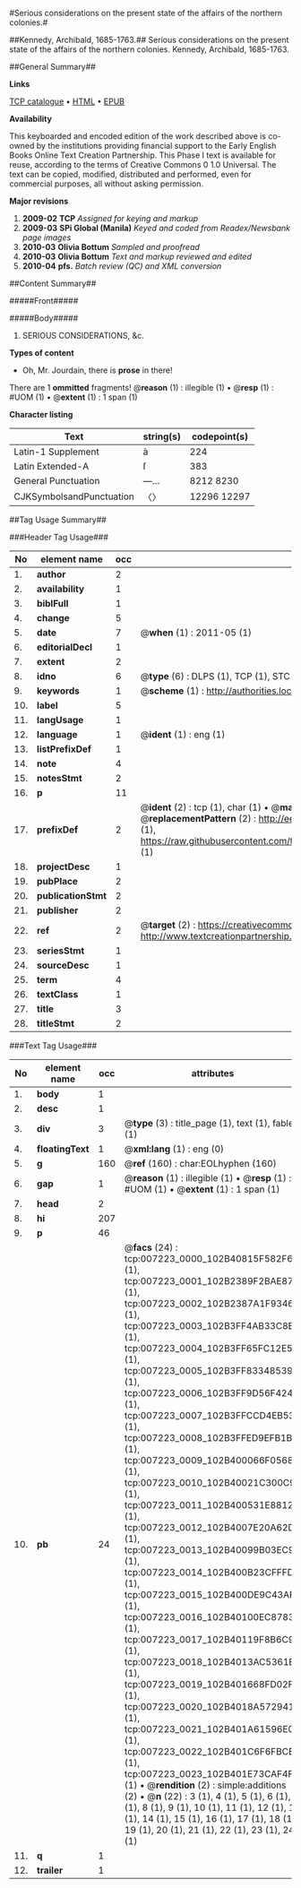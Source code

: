 #Serious considerations on the present state of the affairs of the northern colonies.#

##Kennedy, Archibald, 1685-1763.##
Serious considerations on the present state of the affairs of the northern colonies.
Kennedy, Archibald, 1685-1763.

##General Summary##

**Links**

[TCP catalogue](http://www.ota.ox.ac.uk/tcp/)  • 
[HTML](http://tei.it.ox.ac.uk/tcp/Texts-HTML/free/N05/N05694.html)  • 
[EPUB](http://tei.it.ox.ac.uk/tcp/Texts-EPUB/free/N05/N05694.epub)

**Availability**

This keyboarded and encoded edition of the
	       work described above is co-owned by the institutions
	       providing financial support to the Early English Books
	       Online Text Creation Partnership. This Phase I text is
	       available for reuse, according to the terms of Creative
	       Commons 0 1.0 Universal. The text can be copied,
	       modified, distributed and performed, even for
	       commercial purposes, all without asking permission.

**Major revisions**

1. __2009-02__ __TCP__ *Assigned for keying and markup*
1. __2009-03__ __SPi Global (Manila)__ *Keyed and coded from Readex/Newsbank page images*
1. __2010-03__ __Olivia Bottum__ *Sampled and proofread*
1. __2010-03__ __Olivia Bottum__ *Text and markup reviewed and edited*
1. __2010-04__ __pfs.__ *Batch review (QC) and XML conversion*

##Content Summary##

#####Front#####

#####Body#####

1. SERIOUS CONSIDERATIONS, &c.

**Types of content**

  * Oh, Mr. Jourdain, there is **prose** in there!

There are 1 **ommitted** fragments! 
 @__reason__ (1) : illegible (1)  •  @__resp__ (1) : #UOM (1)  •  @__extent__ (1) : 1 span (1)

**Character listing**


|Text|string(s)|codepoint(s)|
|---|---|---|
|Latin-1 Supplement|à|224|
|Latin Extended-A|ſ|383|
|General Punctuation|—…|8212 8230|
|CJKSymbolsandPunctuation|〈〉|12296 12297|

##Tag Usage Summary##

###Header Tag Usage###

|No|element name|occ|attributes|
|---|---|---|---|
|1.|__author__|2||
|2.|__availability__|1||
|3.|__biblFull__|1||
|4.|__change__|5||
|5.|__date__|7| @__when__ (1) : 2011-05 (1)|
|6.|__editorialDecl__|1||
|7.|__extent__|2||
|8.|__idno__|6| @__type__ (6) : DLPS (1), TCP (1), STC (1), NOTIS (1), IMAGE-SET (1), EVANS-CITATION (1)|
|9.|__keywords__|1| @__scheme__ (1) : http://authorities.loc.gov/ (1)|
|10.|__label__|5||
|11.|__langUsage__|1||
|12.|__language__|1| @__ident__ (1) : eng (1)|
|13.|__listPrefixDef__|1||
|14.|__note__|4||
|15.|__notesStmt__|2||
|16.|__p__|11||
|17.|__prefixDef__|2| @__ident__ (2) : tcp (1), char (1)  •  @__matchPattern__ (2) : ([0-9\-]+):([0-9IVX]+) (1), (.+) (1)  •  @__replacementPattern__ (2) : http://eebo.chadwyck.com/downloadtiff?vid=$1&page=$2 (1), https://raw.githubusercontent.com/textcreationpartnership/Texts/master/tcpchars.xml#$1 (1)|
|18.|__projectDesc__|1||
|19.|__pubPlace__|2||
|20.|__publicationStmt__|2||
|21.|__publisher__|2||
|22.|__ref__|2| @__target__ (2) : https://creativecommons.org/publicdomain/zero/1.0/ (1), http://www.textcreationpartnership.org/docs/. (1)|
|23.|__seriesStmt__|1||
|24.|__sourceDesc__|1||
|25.|__term__|4||
|26.|__textClass__|1||
|27.|__title__|3||
|28.|__titleStmt__|2||


###Text Tag Usage###

|No|element name|occ|attributes|
|---|---|---|---|
|1.|__body__|1||
|2.|__desc__|1||
|3.|__div__|3| @__type__ (3) : title_page (1), text (1), fable (1)|
|4.|__floatingText__|1| @__xml:lang__ (1) : eng (0)|
|5.|__g__|160| @__ref__ (160) : char:EOLhyphen (160)|
|6.|__gap__|1| @__reason__ (1) : illegible (1)  •  @__resp__ (1) : #UOM (1)  •  @__extent__ (1) : 1 span (1)|
|7.|__head__|2||
|8.|__hi__|207||
|9.|__p__|46||
|10.|__pb__|24| @__facs__ (24) : tcp:007223_0000_102B40815F582F68 (1), tcp:007223_0001_102B2389F2BAE870 (1), tcp:007223_0002_102B2387A1F93460 (1), tcp:007223_0003_102B3FF4AB33C8B0 (1), tcp:007223_0004_102B3FF65FC12E50 (1), tcp:007223_0005_102B3FF833485390 (1), tcp:007223_0006_102B3FF9D56F4248 (1), tcp:007223_0007_102B3FFCCD4EB530 (1), tcp:007223_0008_102B3FFED9EFB1B8 (1), tcp:007223_0009_102B400066F05688 (1), tcp:007223_0010_102B40021C300C98 (1), tcp:007223_0011_102B400531E88128 (1), tcp:007223_0012_102B4007E20A62D0 (1), tcp:007223_0013_102B40099B03EC90 (1), tcp:007223_0014_102B400B23CFFFD0 (1), tcp:007223_0015_102B400DE9C43AF0 (1), tcp:007223_0016_102B40100EC87838 (1), tcp:007223_0017_102B40119F8B6C98 (1), tcp:007223_0018_102B4013AC5361B0 (1), tcp:007223_0019_102B401668FD02F0 (1), tcp:007223_0020_102B4018A5729410 (1), tcp:007223_0021_102B401A61596E08 (1), tcp:007223_0022_102B401C6F6FBCE0 (1), tcp:007223_0023_102B401E73CAF4F8 (1)  •  @__rendition__ (2) : simple:additions (2)  •  @__n__ (22) : 3 (1), 4 (1), 5 (1), 6 (1), 7 (1), 8 (1), 9 (1), 10 (1), 11 (1), 12 (1), 13 (1), 14 (1), 15 (1), 16 (1), 17 (1), 18 (1), 19 (1), 20 (1), 21 (1), 22 (1), 23 (1), 24 (1)|
|11.|__q__|1||
|12.|__trailer__|1||
